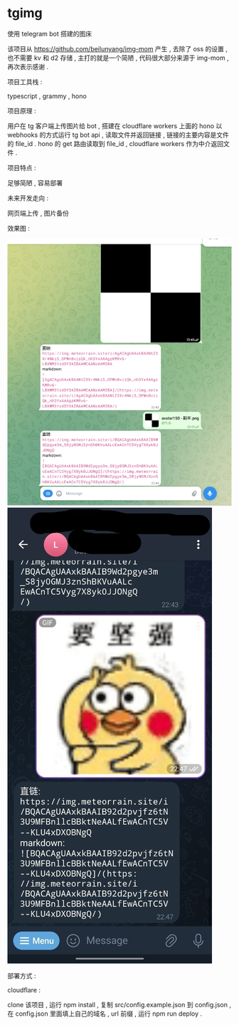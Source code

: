 # tgimg
使用 telegram bot 搭建的图床

该项目从 https://github.com/beilunyang/img-mom 产生 , 去除了 oss 的设置 , 也不需要 kv 和 d2 存储 , 主打的就是一个简陋 , 代码很大部分来源于 img-mom , 再次表示感谢 .

项目工具栈 :

typescript , grammy , hono

项目原理 :

用户在 tg 客户端上传图片给 bot , 搭建在 cloudflare workers 上面的 hono 以 webhooks 的方式运行 tg bot api , 读取文件并返回链接 , 链接的主要内容是文件的 file_id . hono 的 get 路由读取到 file_id , cloudflare workers 作为中介返回文件 .

项目特点 :

足够简陋 , 容易部署

未来开发走向 :

网页端上传 , 图片备份

效果图 :

![](./images/1.png)
![](./images/2.jpg)

部署方式 :

cloudflare :

clone 该项目 , 运行 npm install , 复制 src/config.example.json 到 config.json , 在 config.json 里面填上自己的域名 , url 前缀 , 运行 npm run deploy .